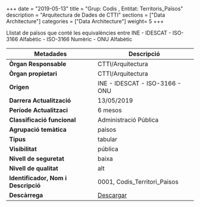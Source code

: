 +++
date        = "2019-05-13"
title       = "Grup: Codis , Entitat: Territoris_Països"
description = "Arquitectura de Dades de CTTI"
sections    = ["Data Architecture"]
categories  = ["Data Architecture"]
weight= 5
+++

<p>Llistat de països que conté les equivalències entre INE - IDESCAT - ISO-3166 Alfabètic - ISO-3166 Numèric - ONU Alfabètic</p>


<table>
  <thead>
    <tr>
      <th><strong>Metadades</strong></th>
      <th><strong>Descripció</strong></th>
    </tr>
  </thead>

  <tbody>
    <tr>
      <td><strong>Òrgan Responsable</strong></td>
      <td>CTTI/Arquitectura</td>
    </tr>
    <tr>
      <td><strong>Òrgan propietari</strong></td>
      <td>CTTI/Arquitectura</td>
    </tr>
    <tr>
      <td><strong>Origen</strong></td>
      <td>INE - IDESCAT - ISO-3166 - ONU</td>
    </tr>
    <tr>
      <td><strong>Darrera Actualització</strong></td>
      <td>13/05/2019  </td>
    </tr>
    <tr>
      <td><strong>Període Actualitzaci</strong></td>
      <td>6 mesos </td>
    </tr>
    <tr>
      <td><strong>Classificació funcional</strong></td>
      <td>Administració Pública </td>
    </tr>
    <tr>
      <td><strong>Agrupació temàtica</strong></td>
      <td>paisos</td>
    </tr>
    <tr>
      <td><strong>Tipus</strong></td>
      <td>tabular</td>
    </tr>
    <tr>
      <td><strong>Visibilitat</strong></td>
      <td>pública</td>
    </tr>
    <tr>
      <td><strong>Nivell de seguretat</strong></td>
      <td>baixa</td>
    </tr>
    <tr>
      <td><strong>Nivell de qualitat</strong></td>
      <td>alt</td>
    </tr>
    <tr>
      <td><strong>Identificador, Nom i Descripció</td>
        <td>0001, Codis_Territori_Paisos</td>
      </tr>
      <tr>
        <td><strong>Descàrrega</strong></td>
        <td><a href="../entitats/Codis_Territori_Paisos.xlsx" download>Descargar</td>
        </tr>
      </tbody>
    </table>


